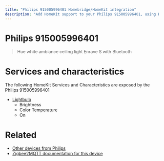 ```yaml
---
title: "Philips 915005996401 Homebridge/HomeKit integration"
description: "Add HomeKit support to your Philips 915005996401, using Homebridge, Zigbee2MQTT and homebridge-z2m."
---
```

<!---
This file has been GENERATED using src/docgen/docgen.ts
DO NOT EDIT THIS FILE MANUALLY!
-->
# Philips 915005996401
> Hue white ambiance ceiling light Enrave S with Bluetooth


# Services and characteristics
The following HomeKit Services and Characteristics are exposed by
the Philips 915005996401

* [Lightbulb](../../light.md)
  * Brightness
  * Color Temperature
  * On


# Related
* [Other devices from Philips](../index.md#philips)
* [Zigbee2MQTT documentation for this device](https://www.zigbee2mqtt.io/devices/915005996401.html)